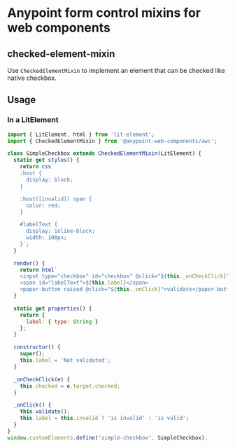 # Anypoint form control mixins for web components

## checked-element-mixin

Use `CheckedElementMixin` to implement an element that can be checked like native checkbox.

## Usage

### In a LitElement

```js
import { LitElement, html } from 'lit-element';
import { CheckedElementMixin } from '@anypoint-web-components/awc';

class SimpleCheckbox extends CheckedElementMixin(LitElement) {
  static get styles() {
    return css`
    :host {
      display: block;
    }

    :host([invalid]) span {
      color: red;
    }

    #labelText {
      display: inline-block;
      width: 100px;
    }`;
  }

  render() {
    return html`
    <input type="checkbox" id="checkbox" @click="${this._onCheckClick}">
    <span id="labelText">${this.label}</span>
    <paper-button raised @click="${this._onClick}">validate</paper-button>`;
  }

  static get properties() {
    return {
      label: { type: String }
    };
  }

  constructor() {
    super();
    this.label = 'Not validated';
  }

  _onCheckClick(e) {
    this.checked = e.target.checked;
  }

  _onClick() {
    this.validate();
    this.label = this.invalid ? 'is invalid' : 'is valid';
  }
}
window.customElements.define('simple-checkbox', SimpleCheckbox);
```
